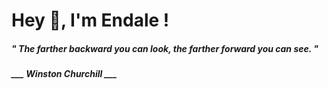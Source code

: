 <h1 title="head"> Hey 👋, I'm Endale !</h1>

**<h5><i>" The farther backward you can look, the farther forward you can see. "</i></h5>**

*<b>___ Winston Churchill ___</b>*
